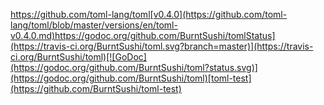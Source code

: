 https://github.com/toml-lang/toml[v0.4.0](https://github.com/toml-lang/toml/blob/master/versions/en/toml-v0.4.0.md)https://godoc.org/github.com/BurntSushi/tomlStatus](https://travis-ci.org/BurntSushi/toml.svg?branch=master)](https://travis-ci.org/BurntSushi/toml)[![GoDoc](https://godoc.org/github.com/BurntSushi/toml?status.svg)](https://godoc.org/github.com/BurntSushi/toml)[toml-test](https://github.com/BurntSushi/toml-test)
